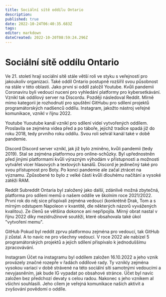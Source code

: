 ```yaml
---
title: Sociální sítě oddílu Ontario
description: 
published: true
date: 2022-10-24T06:40:35.683Z
tags: 
editor: markdown
dateCreated: 2022-10-20T08:59:24.296Z
---
```


# Sociální sítě oddílu Ontario

Ve 21. století hrají sociální sítě stále větší roli ve styku s veřejností pro jakoukoliv organizaci. Také oddíl Ontario postupně rozšířil svou působnost na stále v této oblasti. Jako první si oddíl založil Youtube. Kvůli pandemii Coronaviru byli vedoucí nuceni pro vyhledání platformy pro kybersetkávání. Vznikl tak oddílový server na Discordu. Později následoval Reddit. Mírně mimo kategorii je rozhodnutí pro spuštění GitHubu pro sdílení projektů programátorských nadšenců oddílu. Instagram, jakožto nástroj veřejné komunikace, vznikl v řijnu 2022.


Youtube
Yuoutube kanál vznikl pro sdílení videí vytvořených oddílem. Proslavila se zejména videa před a po táboře, jejichž tradice spadá již do roku 2018, tedy prvního roku oddílu. Svou roli sehrál kanál také v době pandemie.

Discord
Discord server vznikl, jak již bylo zmíněno, kvůli pandemii (tedy 2019). Stal se  zejména platformou pro online-schůzky. Byl upřednostněn před jinými platformami kvůli výrazným výhodám v přístupnosti a možnosti vytvářet vícer hlasových a textových kanálů. Discord je jedinečný také pro svou přístupnost pro Boty. Po konci pandemie ale začal ztrácet na významu. Způsobené to bylo z velké části kvůli dlouhému načítání a vysoké zátěži RAM.

Reddit
Subreddit Ontaria byl založený jako další, zdánlivě možná zbytečná, platforma pro sdílení memů o našem oddíle ve školním roce 2021/2022. První rok do něj sice přispívali zejména vedoucí (konkrétně Drak, Tom a s mírným odstupem Napoleon v kvantitě, dle některých názorů vyvážených kvalitou). Ze členů se většina dokonce ani nepřipojila. Mírný obrat nastal v řijnu 2022 díky mezidružinové soutěži, které obsahovala také úkol "vytvoření memu". 

GitHub
Pokud byl reddit zprvu platformou zejména pro vedoucí, tak GitHub jí zůstal. A to navíc ne pro všechny vedoucí. V roce 2022 ale nabízel 5 programátorských projektů a jejich sdílení přispívalo k jednoduššímu zpracovávání.

Instagram
Účet na instagramu byl oddílem založen 16.10.2022 a jeho vznik provázely značné rozepře v řadách oddílové rady. Ty vznikly zejména vysokou variací v době strávené na této sociální síti samotnými vedoucími a nevyjasněním, jak bude IG vypadat po obsahové stránce. Účet byl navíc založen bez předchozí devaty s celou radou. Nakonec s jeho vznikem al všichni souhlasili. Jeho cílem je veřejná komunikace našich aktivit a zvyšování povědomí o oddíle.


